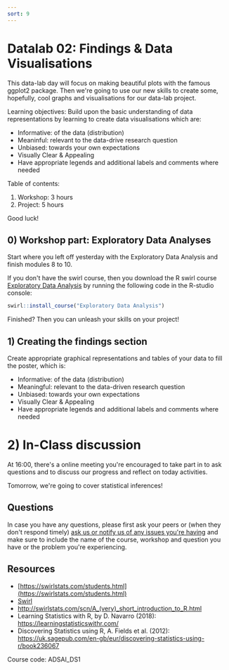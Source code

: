 ```yaml
---
sort: 9
---
```

# Datalab 02: Findings & Data Visualisations

This data-lab day will focus on making beautiful plots with the famous ggplot2 package. Then we're going to use our new skills to create some, hopefully, cool graphs and visualisations for our data-lab project.

Learning objectives:
Build upon the basic understanding of data representations by learning to create data visualisations which are:
- Informative: of the data (distribution)
- Meaninful: relevant to the data-drive research question
- Unbiased: towards your own expectations
- Visually Clear & Appealing
- Have appropriate legends and additional labels and comments where needed

Table of contents:
1. Workshop: 3 hours
2. Project: 5 hours

Good luck!

## 0) Workshop part: Exploratory Data Analyses
Start where you left off yesterday with the Exploratory Data Analysis and finish modules 8 to 10.

If you don't have the swirl course, then you download the R swirl course [Exploratory Data Analysis](https://swirlstats.com/scn/getclean.html) by running the following code in the R-studio console:
```R
swirl::install_course("Exploratory Data Analysis")
```

Finished? Then you can unleash your skills on your project!

## 1) Creating the findings section
Create appropriate graphical representations and tables of your data to fill the poster, which is:
- Informative: of the data (distribution)
- Meaningful: relevant to the data-driven research question
- Unbiased: towards your own expectations
- Visually Clear & Appealing
- Have appropriate legends and additional labels and comments where needed


# 2) In-Class discussion
At 16:00, there's a online meeting you're encouraged to take part in to ask questions and to discuss our progress and reflect on today activities.

Tomorrow, we're going to cover statistical inferences!

## Questions
In case you have any questions, please first ask your peers or (when they don't respond timely) [ask us or notify us of any issues you're having](https://github.com/BredaUniversity/AAI-DM/issues/new) and make sure to include the name of the course, workshop and question you have or the problem you're experiencing.

## Resources
- [https://swirlstats.com/students.html](https://swirlstats.com/students.html)
- [Swirl](https://swirlstats.com/help.html)
- http://swirlstats.com/scn/A_(very)_short_introduction_to_R.html
- Learning Statistics with R, by D. Navarro (2018):  https://learningstatisticswithr.com/  
- Discovering Statistics using R, A. Fields et al. (2012): https://uk.sagepub.com/en-gb/eur/discovering-statistics-using-r/book236067  

Course code: ADSAI_DS1

